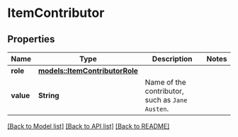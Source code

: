 # ItemContributor

## Properties

Name | Type | Description | Notes
------------ | ------------- | ------------- | -------------
**role** | [**models::ItemContributorRole**](ItemContributorRole.md) |  | 
**value** | **String** | Name of the contributor, such as `Jane Austen`. | 

[[Back to Model list]](../README.md#documentation-for-models) [[Back to API list]](../README.md#documentation-for-api-endpoints) [[Back to README]](../README.md)


